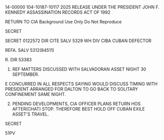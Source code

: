 14-00000
104-10187-10117
2025 RELEASE UNDER THE PRESIDENT JOHN F. KENNEDY ASSASSINATION RECORDS ACT OF 1992

RETURN TO CIA
Background Use Only
Do Not Reproduce




SECRET



SECRET 0122572
DIR CITE SALV 5329
WH DIV CIBA CUBAN DEFECTOR

REFA. SALV 5312(84511)

R. DIR 53383

1. REF MATTERS DISCUSSED WITH SALVADORAN ASSET NIGHT 30 SEPTEMBER.

E CONCURRED IN ALL RESPECTS SAYING WOULD DISCUSS TIMING
WITH PRESIDENT ARRANGED FOR DALTON TO GO BACK TO SOLITARY CONFINEMENT SAME NIGHT.

2. PENDING DEVELOPMENTS, CIA OFFICER PLANS RETURN HOS AFTER(CHAT)
   STOP. THEREFORE BEST HOLD OFF CUBAN EXILE ASSET'S TRAVEL.

SECRET

51PV
